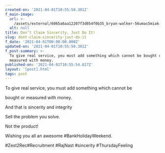 ```yaml
---
created-on: '2021-04-01T10:55:50.301Z'
f_main-image:
  url: >-
    /assets/external/6065a6aa12207f3d054f0b35_bryan-walker-56umas5miak-unsplash.jpg
  alt: null
title: Don’t Claim Sincerity, Just Do It!
slug: dont-claim-sincerity-just-do-it
f_date: '2021-04-01T00:00:00.000Z'
updated-on: '2021-04-01T10:55:50.301Z'
f_post-summary: >-
  To give real service, you must add something which cannot be bought or
  measured with money.
published-on: '2021-04-01T10:55:54.827Z'
layout: '[post].html'
tags: post
---
```


To give real service, you must add something which cannot be

bought or measured with money.

And that is sincerity and integrity

Sell the problem you solve.

Not the product!

Wishing you all an awesome #BankHolidayWeekend.

#Zest2Rec#Recruitment #RajNast #sincerity #ThursdayFeeling
